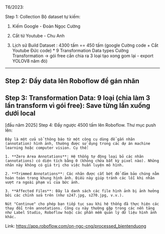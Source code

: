 T6/2023: 

Step 1: Collection 
Bộ dataset tự kiếm: 
1. Kiếm Google - Đoàn Ngọc Cường
2. Cắt từ Youtube - Chu Anh 

1. Lịch sử Build Dataset : 4300 tấm == 450 tấm (google Cường code + Cắt Youtube Đức code) * 9 Transformation Data types Cường Transformation -> gói free cần chia ra 3 loại tạo xong gom lại - export YOLOV8 năm đó)
---

Step 2: Đẩy data lên Roboflow để gán nhãn 
---
Step 3: Transformation Data: 9 loại (chia làm 3 lần transform vì gói free): 
Save từng lần xuống dưới local
---
[đầu năm 2025] Step 4: Đẩy ngược 4500 tấm lên Roboflow. 
Thư mục push lên: 

```
Đây là một cửa sổ thông báo từ một công cụ dùng để gắn nhãn (annotation) hình ảnh, thường được sử dụng trong các dự án machine learning hoặc computer vision. Cụ thể:

1. **Zero Area Annotations**: Hệ thống tự động loại bỏ các nhãn (annotations) có diện tích bằng 0 (không chứa bất kỳ pixel nào). Những nhãn này không có giá trị cho việc huấn luyện mô hình.

2. **Trimmed Annotations**: Các nhãn được cắt bớt để đảm bảo chúng nằm hoàn toàn trong khung hình ảnh. Điều này giúp tránh các lỗi khi nhãn vượt ra ngoài phạm vi của bức ảnh.

3. **Affected Files**: Đây là danh sách các file hình ảnh bị ảnh hưởng bởi các chỉnh sửa trên (như s247.jpg, s270.jpg, v.v.).

Nút "Continue" cho phép bạn tiếp tục sau khi hệ thống đã thực hiện các thay đổi trên annotations. Công cụ này thường gặp trong các nền tảng như Label Studio, Roboflow hoặc các phần mềm quản lý dữ liệu hình ảnh khác.
```


Link: https://app.roboflow.com/on-ngc-cng/processed_bientenduong